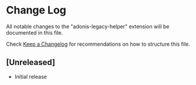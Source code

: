 # Change Log

All notable changes to the "adonis-legacy-helper" extension will be documented in this file.

Check [Keep a Changelog](http://keepachangelog.com/) for recommendations on how to structure this file.

## [Unreleased]

- Initial release